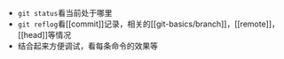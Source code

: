 - `git status`看当前处于哪里
- `git reflog`看[[commit]]记录，相关的[[git-basics/branch]]，[[remote]]，[[head]]等情况
- 结合起来方便调试，看每条命令的效果等